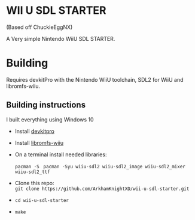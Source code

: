 # WII U SDL STARTER

(Based off ChuckieEggNX)

A Very simple Nintendo WiiU SDL STARTER.

# Building

Requires devkitPro with the Nintendo WiiU toolchain, SDL2 for WiiU and libromfs-wiiu.

## Building instructions

I built everything using Windows 10

* Install [devkitpro](https://devkitpro.org/wiki/Getting_Started#Unix-like_platforms)
* Install [libromfs-wiiu](https://github.com/yawut/libromfs-wiiu)
* On a terminal install needed libraries:
  
  `pacman -S `
  `pacman -Syu wiiu-sdl2 wiiu-sdl2_image wiiu-sdl2_mixer wiiu-sdl2_ttf`
* Clone this repo:  
  `git clone https://github.com/ArkhamKnightXD/wii-u-sdl-starter.git`

* `cd wii-u-sdl-starter`
* `make`